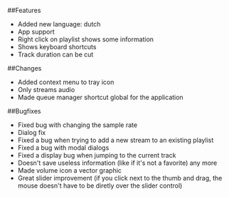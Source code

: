 ##Features
- Added new language: dutch
- App support
- Right click on playlist shows some information
- Shows keyboard shortcuts
- Track duration can be cut

##Changes
- Added context menu to tray icon
- Only streams audio
- Made queue manager shortcut global for the application

##Bugfixes
- Fixed bug with changing the sample rate
- Dialog fix
- Fixed a bug when trying to add a new stream to an existing playlist
- Fixed a bug with modal dialogs
- Fixed a display bug when jumping to the current track
- Doesn't save useless information (like if it's not a favorite) any more
- Made volume icon a vector graphic
- Great slider improvement (if you click next to the thumb and drag, the mouse doesn't have to be diretly over the slider control)